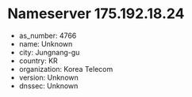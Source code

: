 # Nameserver 175.192.18.24

* as_number: 4766
* name: Unknown
* city: Jungnang-gu
* country: KR
* organization: Korea Telecom
* version: Unknown
* dnssec: Unknown
